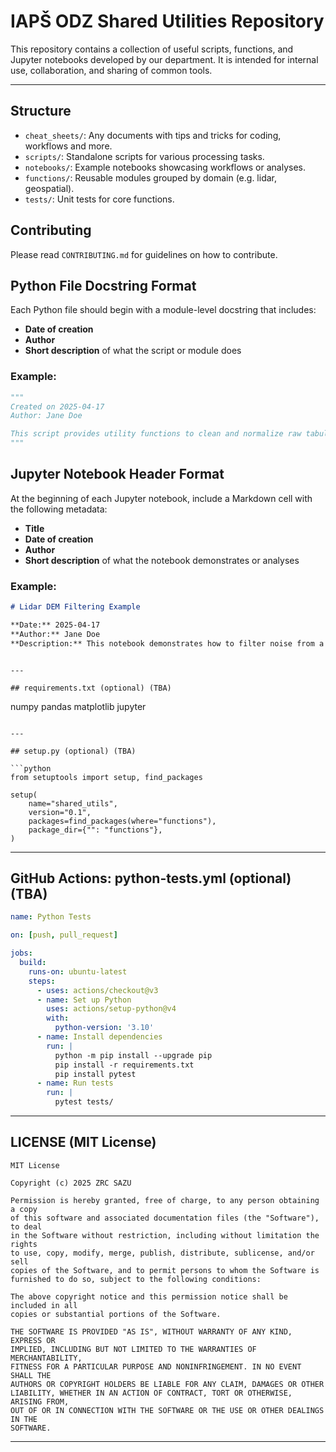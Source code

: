 # IAPŠ ODZ Shared Utilities Repository

This repository contains a collection of useful scripts, functions, and Jupyter notebooks developed by our department. It is intended for internal use, collaboration, and sharing of common tools.

---

## Structure
- `cheat_sheets/`: Any documents with tips and tricks for coding, workflows and more.
- `scripts/`: Standalone scripts for various processing tasks.
- `notebooks/`: Example notebooks showcasing workflows or analyses.
- `functions/`: Reusable modules grouped by domain (e.g. lidar, geospatial).
- `tests/`: Unit tests for core functions.

## Contributing
Please read `CONTRIBUTING.md` for guidelines on how to contribute.

## Python File Docstring Format
Each Python file should begin with a module-level docstring that includes:
- **Date of creation**
- **Author**
- **Short description** of what the script or module does

### Example:
```python
"""
Created on 2025-04-17
Author: Jane Doe

This script provides utility functions to clean and normalize raw tabular datasets.
"""
```

## Jupyter Notebook Header Format
At the beginning of each Jupyter notebook, include a Markdown cell with the following metadata:
- **Title**
- **Date of creation**
- **Author**
- **Short description** of what the notebook demonstrates or analyses

### Example:
```markdown
# Lidar DEM Filtering Example

**Date:** 2025-04-17  
**Author:** Jane Doe  
**Description:** This notebook demonstrates how to filter noise from a high-resolution lidar-derived DEM using a median filter.
```
```

---

## requirements.txt (optional) (TBA)

```
numpy
pandas
matplotlib
jupyter
```

---

## setup.py (optional) (TBA)

```python
from setuptools import setup, find_packages

setup(
    name="shared_utils",
    version="0.1",
    packages=find_packages(where="functions"),
    package_dir={"": "functions"},
)
```

---

## GitHub Actions: python-tests.yml (optional) (TBA)

```yaml
name: Python Tests

on: [push, pull_request]

jobs:
  build:
    runs-on: ubuntu-latest
    steps:
      - uses: actions/checkout@v3
      - name: Set up Python
        uses: actions/setup-python@v4
        with:
          python-version: '3.10'
      - name: Install dependencies
        run: |
          python -m pip install --upgrade pip
          pip install -r requirements.txt
          pip install pytest
      - name: Run tests
        run: |
          pytest tests/
```

---

## LICENSE (MIT License)

```
MIT License

Copyright (c) 2025 ZRC SAZU

Permission is hereby granted, free of charge, to any person obtaining a copy
of this software and associated documentation files (the "Software"), to deal
in the Software without restriction, including without limitation the rights
to use, copy, modify, merge, publish, distribute, sublicense, and/or sell
copies of the Software, and to permit persons to whom the Software is
furnished to do so, subject to the following conditions:

The above copyright notice and this permission notice shall be included in all
copies or substantial portions of the Software.

THE SOFTWARE IS PROVIDED "AS IS", WITHOUT WARRANTY OF ANY KIND, EXPRESS OR
IMPLIED, INCLUDING BUT NOT LIMITED TO THE WARRANTIES OF MERCHANTABILITY,
FITNESS FOR A PARTICULAR PURPOSE AND NONINFRINGEMENT. IN NO EVENT SHALL THE
AUTHORS OR COPYRIGHT HOLDERS BE LIABLE FOR ANY CLAIM, DAMAGES OR OTHER
LIABILITY, WHETHER IN AN ACTION OF CONTRACT, TORT OR OTHERWISE, ARISING FROM,
OUT OF OR IN CONNECTION WITH THE SOFTWARE OR THE USE OR OTHER DEALINGS IN THE
SOFTWARE.
```

---